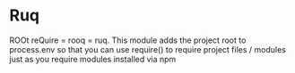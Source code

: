 # Ruq

ROOt reQuire  = rooq = ruq. This module adds the project root to process.env so that you can use require() to require project files / modules just as you require modules installed via npm
